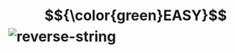 

# $${\color{green}EASY}$$ ![reverse-string](https://user-images.githubusercontent.com/65892342/229427890-9ab6c84d-4a11-4f73-9909-1b5a77cf3543.svg)



